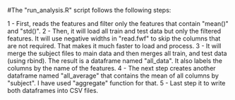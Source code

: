 #The "run_analysis.R" script follows the following steps:


1 - First, reads the features and filter only the features that contain "mean()" and "std()".
2 - Then, it will load all train and test data but only the filtered features. It will use negative widths in "read.fwf" to skip the columns that are not required. That makes it much faster to load and process.
3 - It will merge the subject files to main data and then merges all train, and test data (using rbind). The result is a dataframe named "all_data". It also labels the columns by the name of the features.
4 - The next step creates another dataframe named "all_average" that contains the mean of all columns by "subject". I have used "aggregate" function for that.
5 - Last step it to write both dataframes into CSV files.